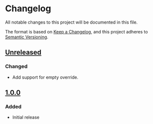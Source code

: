# Changelog

All notable changes to this project will be documented in this file.

The format is based on [Keep a Changelog](https://keepachangelog.com/en/1.1.0/),
and this project adheres to [Semantic Versioning](https://semver.org/spec/v2.0.0.html).

## [Unreleased]

### Changed

- Add support for empty override.

## [1.0.0]

### Added

- Initial release

[1.0.0]: https://github.com/nalanj/mockable-modules/compare/a4228fe8776f0a671560f8dff3b403906051a1dc...v1.0.0
[unreleased]: https://github.com/nalanj/mockable-modules/compare/main...1.0.0

